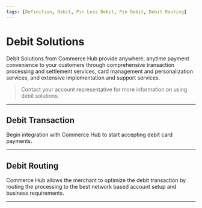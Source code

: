```yaml
---
tags: [Definition, Debit, Pin Less Debit, Pin Debit, Debit Routing]
---
```


# Debit Solutions

Debit Solutions from Commerce Hub provide anywhere, anytime payment convenience to your customers through comprehensive transaction processing and settlement services, card management and personalization services, and extensive implementation and support services.

<!-- theme: info -->
> Contact your account representative for more information on using debit solutions.

---

## Debit Transaction

Begin integration with Commerce Hub to start accepting debit card payments.

<!-- type: row -->

<!-- type: card
title: PINless Debit
description: Process debit cards through debit and credit networks for online, in-app, MOTO and in-person payments.
link: ?path=docs/Resources/Guides/Payment-Sources/Payment-Card.md
-->

<!-- type: card
title: PIN Debit
description: Process debit cards through debit newtworks to accept in-person payments and cash withdraws. 
link: ?path=docs/Resources/Guides/Debit/PIN_Debit.md
-->

<!-- type: card
title: Regional Debit
description: Process international debit cards through debit networks to accept in-person payments and cash withdraws. 
link: ?path=docs/Resources/Guides/Debit/Regional-Debit.md


<!-- type: row-end -->

---

## Debit Routing

Commerce Hub allows the merchant to optimize the debit transaction by routing the processing to the best network based account setup and business requirements.

<!-- type: row -->

<!-- type: card
title: Directed Routing
description: Directed Routing allows merchants to send transactions to a specific debit network based on cost, approval rates, liability shift and ticket size.
link: docs/Resources/Guides/Directed-Routing.md
-->

<!-- type: card
title: Least Cost Debit
description: Least Cost Debit Routing capabilities use a single API interface, for both standard processing and optimized debit routing. When enabled for this service, debit transactions are sent in a standard charges request with no additional coding.
link: 
-->

<!-- type: card
title: Smart Routing
description: Smart Routing offers merchants the ability to override the default debit network for the debit card and allows the terminal to process the transaction via the lowest cost network.
link: 
-->

<!-- type: row-end -->

---
